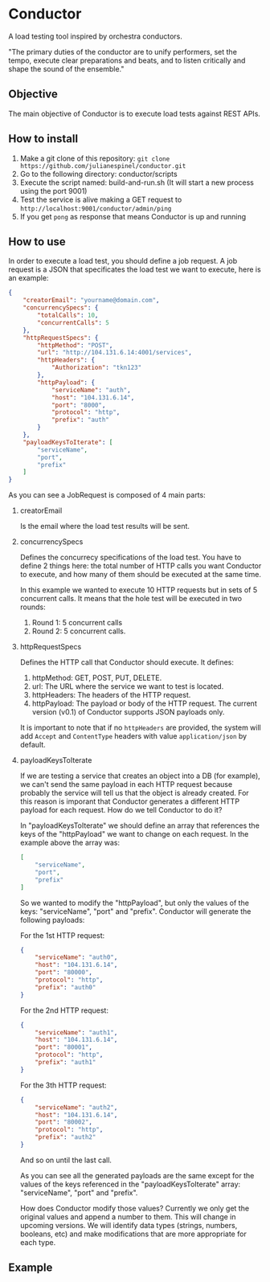 # Conductor

A load testing tool inspired by orchestra conductors.

"The primary duties of the conductor are to unify performers, set the tempo, execute clear preparations and beats, and to listen critically and shape the sound of the ensemble."

## Objective

The main objective of Conductor is to execute load tests against REST APIs.

## How to install

1. Make a git clone of this repository: `git clone https://github.com/julianespinel/conductor.git`
1. Go to the following directory: conductor/scripts
1. Execute the script named: build-and-run.sh (It will start a new process using the port 9001)
1. Test the service is alive making a GET request to `http://localhost:9001/conductor/admin/ping`
1. If you get `pong` as response that means Conductor is up and running

## How to use

In order to execute a load test, you should define a job request. A job request is a JSON that specificates the load test we want to execute, here is an example:

```json 
{
    "creatorEmail": "yourname@domain.com",
    "concurrencySpecs": {
        "totalCalls": 10,
        "concurrentCalls": 5
    },
    "httpRequestSpecs": {
        "httpMethod": "POST",
        "url": "http://104.131.6.14:4001/services",
        "httpHeaders": {
            "Authorization": "tkn123"
        },
        "httpPayload": {
            "serviceName": "auth",
            "host": "104.131.6.14",
            "port": "8000",
            "protocol": "http",
            "prefix": "auth"
        }
    },
    "payloadKeysToIterate": [
        "serviceName",
        "port",
        "prefix"
    ]
}
```

As you can see a JobRequest is composed of 4 main parts:

1. creatorEmail

	Is the email where the load test results will be sent.

2. concurrencySpecs

	Defines the concurrecy specifications of the load test. You have to define 2 things here: the total number of HTTP calls you want Conductor to execute, and how many of them should be executed at the same time.
    
    In this example we wanted to execute 10 HTTP requests but in sets of 5 concurrent calls. It means that the hole test will be executed in two rounds:
    
    1. Round 1: 5 concurrent calls
    1. Round 2: 5 concurrent calls.
       
1. httpRequestSpecs

	Defines the HTTP call that Conductor should execute. It defines:
    
    1. httpMethod: GET, POST, PUT, DELETE.
    1. url: The URL where the service we want to test is located.
    1. httpHeaders: The headers of the HTTP request.
    1. httpPayload: The payload or body of the HTTP request. The current version (v0.1) of Conductor supports JSON payloads only.
    
    It is important to note that if no `httpHeaders` are provided, the system will add `Accept` and `ContentType` headers with value `application/json` by default.

1. payloadKeysToIterate

	If we are testing a service that creates an object into a DB (for example), we can't send the same payload in each HTTP request because probably the service will tell us that the object is already created. For this reason is imporant that Conductor generates a different HTTP payload for each request. How do we tell Conductor to do it?
	
    In "payloadKeysToIterate" we should define an array that references the keys of the "httpPayload" we want to change on each request. In the example above the array was: 
    
    ```json
    [
        "serviceName",
        "port",
        "prefix"
    ]
    ```
    
    So we wanted to modify the "httpPayload", but only the values of the keys: "serviceName", "port" and "prefix". Conductor will generate the following payloads: 
    
    For the 1st HTTP request:
    
    ```json
    {
        "serviceName": "auth0",
        "host": "104.131.6.14",
        "port": "80000",
        "protocol": "http",
        "prefix": "auth0"
    }
    ```
    
    For the 2nd HTTP request:
    
    ```json
    {
        "serviceName": "auth1",
        "host": "104.131.6.14",
        "port": "80001",
        "protocol": "http",
        "prefix": "auth1"
    }
    ```
    
    For the 3th HTTP request:
    
    ```json
    {
        "serviceName": "auth2",
        "host": "104.131.6.14",
        "port": "80002",
        "protocol": "http",
        "prefix": "auth2"
    }
    ```
    
    And so on until the last call.
    
    As you can see all the generated payloads are the same except for the values of the keys referenced in the "payloadKeysToIterate" array: "serviceName", "port" and "prefix". 
    
    How does Conductor modify those values? Currently we only get the original values and append a number to them. This will change in upcoming versions. We will identify data types (strings, numbers, booleans, etc) and make modifications that are more appropriate for each type.


## Example


